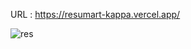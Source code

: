 URL : https://resumart-kappa.vercel.app/

![res](https://github.com/mertunverrr/resumart/assets/123609481/1de651aa-66f0-4061-bcf1-0b5a1f752cc5)
